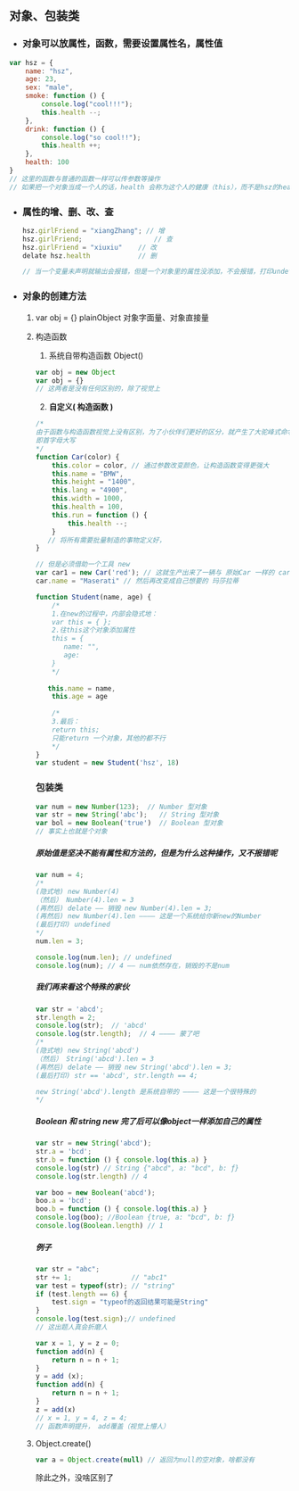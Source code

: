 ## 对象、包装类

- ### 对象可以放属性，函数，需要设置属性名，属性值

```js
var hsz = {
    name: "hsz",
    age: 23,
    sex: "male",
    smoke: function () {
        console.log("cool!!!");
        this.health --;
    },
    drink: function () {
        console.log("so cool!!");
        this.health ++;
    },
    health: 100
}
// 这里的函数与普通的函数一样可以传参数等操作
// 如果把一个对象当成一个人的话，health 会称为这个人的健康（this），而不是hsz的health
```

- ### 属性的增、删、改、查

  ```js
  hsz.girlFriend = "xiangZhang"; // 增
  hsz.girlFriend;				   // 查
  hsz.girlFriend = "xiuxiu"	   // 改
  delate hsz.health			   // 删
  
  // 当一个变量未声明就输出会报错，但是一个对象里的属性没添加，不会报错，打印undefined
  ```

- ### 对象的创建方法

  1. var obj = {}    plainObject    对象字面量、对象直接量

  2. 构造函数

     1) 系统自带构造函数  Object()

     ```js
     var obj = new Object
     var obj = {}
     // 这两者是没有任何区别的，除了视觉上
     ```

     2) **自定义( 构造函数 )**

     ```js
     /* 
     由于函数与构造函数视觉上没有区别，为了小伙伴们更好的区分，就产生了大驼峰式命名
     即首字母大写
     */
     function Car(color) {
         this.color = color, // 通过参数改变颜色，让构造函数变得更强大
         this.name = "BMW",
         this.height = "1400",
         this.lang = "4900",
         this.width = 1000,
         this.health = 100,
         this.run = function () {
             this.health --;
         }
     	// 将所有需要批量制造的事物定义好，
     }
     
     // 但是必须借助一个工具 new
     var car1 = new Car('red'); // 这就生产出来了一辆与 原始Car 一样的 car1 了
     car.name = "Maserati" // 然后再改变成自己想要的 玛莎拉蒂
     ```

     ```js
     function Student(name, age) {
         /*
         1.在new的过程中，内部会隐式地：
         var this = { };
         2.往this这个对象添加属性
         this = {
         	name: "",
         	age:
         }
         */
         
     	this.name = name,
         this.age = age
         
         /*
         3.最后：
         return this;
         只能return 一个对象，其他的都不行
         */
     }
     var student = new Student('hsz', 18)
     ```
     
     ### 包装类
     
     ```js
     var num = new Number(123);  // Number 型对象
     var str = new String('abc');	// String 型对象
     var bol = new Boolean('true')	// Boolean 型对象 
     // 事实上也就是个对象
     ```
     
     ##### 原始值是坚决不能有属性和方法的，但是为什么这种操作，又不报错呢
     
     ```js
     var num = 4;
     /*
     (隐式地) new Number(4)
     （然后） Number(4).len = 3
     (再然后) delate —— 销毁 new Number(4).len = 3;
     (再然后) new Number(4).len ———— 这是一个系统给你新new的Number
     (最后打印) undefined
     */
     num.len = 3;
     
     console.log(num.len); // undefined
     console.log(num); // 4 —— num依然存在，销毁的不是num
     ```
     
     
     
     ##### 我们再来看这个特殊的家伙
     
     ```js
     var str = 'abcd';
     str.length = 2;
     console.log(str);  // 'abcd'
     console.log(str.length);  // 4 ———— 蒙了吧
     /*
     (隐式地) new String('abcd')
     （然后） String('abcd').len = 3
     (再然后) delate —— 销毁 new String('abcd').len = 3;
     (最后打印) str == 'abcd', str.length == 4;
     
     new String('abcd').length 是系统自带的 ———— 这是一个很特殊的
     */
     ```
     
     ##### Boolean 和 string new 完了后可以像object一样添加自己的属性
     
     ```js
     var str = new String('abcd');
     str.a = 'bcd';
     str.b = function () { console.log(this.a) }
     console.log(str) // String {"abcd", a: "bcd", b: ƒ}
     console.log(str.length) // 4
     
     var boo = new Boolean('abcd');
     boo.a = 'bcd';
     boo.b = function () { console.log(this.a) }
     console.log(boo); //Boolean {true, a: "bcd", b: ƒ}
     console.log(Boolean.length) // 1
     ```
     
     
     
     
     
     ##### 例子
     
     ```js
     var str = "abc";
     str += 1;               // "abc1"
     var test = typeof(str); // "string"
     if (test.length == 6) {
         test.sign = "typeof的返回结果可能是String"
     }
     console.log(test.sign);// undefined
     // 这出题人真会折磨人
     ```
     
     
     
     ```js
     var x = 1, y = z = 0;
     function add(n) {
         return n = n + 1;
     }
     y = add (x);
     function add(n) {
         return n = n + 1;
     }
     z = add(x)
     // x = 1, y = 4, z = 4; 
     // 函数声明提升， add覆盖（视觉上懵人）
     ```
     
  3. Object.create()
  
     ```js
     var a = Object.create(null) // 返回为null的空对象，啥都没有
     ```
  
     除此之外，没啥区别了